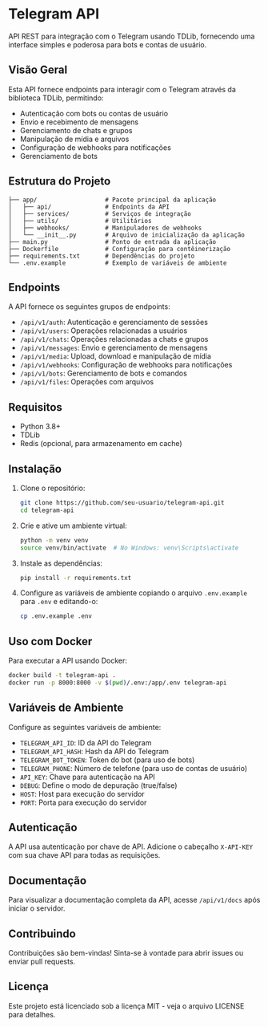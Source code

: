 # Telegram API

API REST para integração com o Telegram usando TDLib, fornecendo uma interface simples e poderosa para bots e contas de usuário.

## Visão Geral

Esta API fornece endpoints para interagir com o Telegram através da biblioteca TDLib, permitindo:

- Autenticação com bots ou contas de usuário
- Envio e recebimento de mensagens
- Gerenciamento de chats e grupos
- Manipulação de mídia e arquivos
- Configuração de webhooks para notificações
- Gerenciamento de bots

## Estrutura do Projeto

```
├── app/                   # Pacote principal da aplicação
│   ├── api/               # Endpoints da API
│   ├── services/          # Serviços de integração
│   ├── utils/             # Utilitários
│   ├── webhooks/          # Manipuladores de webhooks
│   └── __init__.py        # Arquivo de inicialização da aplicação
├── main.py                # Ponto de entrada da aplicação
├── Dockerfile             # Configuração para contêinerização
├── requirements.txt       # Dependências do projeto
└── .env.example           # Exemplo de variáveis de ambiente
```

## Endpoints

A API fornece os seguintes grupos de endpoints:

- `/api/v1/auth`: Autenticação e gerenciamento de sessões
- `/api/v1/users`: Operações relacionadas a usuários
- `/api/v1/chats`: Operações relacionadas a chats e grupos
- `/api/v1/messages`: Envio e gerenciamento de mensagens
- `/api/v1/media`: Upload, download e manipulação de mídia
- `/api/v1/webhooks`: Configuração de webhooks para notificações
- `/api/v1/bots`: Gerenciamento de bots e comandos
- `/api/v1/files`: Operações com arquivos

## Requisitos

- Python 3.8+
- TDLib
- Redis (opcional, para armazenamento em cache)

## Instalação

1. Clone o repositório:
   ```bash
   git clone https://github.com/seu-usuario/telegram-api.git
   cd telegram-api
   ```

2. Crie e ative um ambiente virtual:
   ```bash
   python -m venv venv
   source venv/bin/activate  # No Windows: venv\Scripts\activate
   ```

3. Instale as dependências:
   ```bash
   pip install -r requirements.txt
   ```

4. Configure as variáveis de ambiente copiando o arquivo `.env.example` para `.env` e editando-o:
   ```bash
   cp .env.example .env
   ```

## Uso com Docker

Para executar a API usando Docker:

```bash
docker build -t telegram-api .
docker run -p 8000:8000 -v $(pwd)/.env:/app/.env telegram-api
```

## Variáveis de Ambiente

Configure as seguintes variáveis de ambiente:

- `TELEGRAM_API_ID`: ID da API do Telegram
- `TELEGRAM_API_HASH`: Hash da API do Telegram
- `TELEGRAM_BOT_TOKEN`: Token do bot (para uso de bots)
- `TELEGRAM_PHONE`: Número de telefone (para uso de contas de usuário)
- `API_KEY`: Chave para autenticação na API
- `DEBUG`: Define o modo de depuração (true/false)
- `HOST`: Host para execução do servidor
- `PORT`: Porta para execução do servidor

## Autenticação

A API usa autenticação por chave de API. Adicione o cabeçalho `X-API-KEY` com sua chave API para todas as requisições.

## Documentação

Para visualizar a documentação completa da API, acesse `/api/v1/docs` após iniciar o servidor.

## Contribuindo

Contribuições são bem-vindas! Sinta-se à vontade para abrir issues ou enviar pull requests.

## Licença

Este projeto está licenciado sob a licença MIT - veja o arquivo LICENSE para detalhes. 
